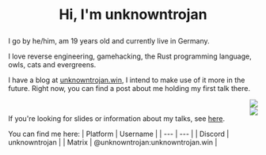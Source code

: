 # <p align="center">__Hi, I'm unknowntrojan__</p>

I go by he/him, am 19 years old and currently live in Germany.

I love reverse engineering, gamehacking, the Rust programming language, owls, cats and evergreens.

I have a blog at [unknowntrojan.win](https://unknowntrojan.win), I intend to make use of it more in the future. Right now, you can find a post about me holding my first talk there.

<div style="float:right; display:block;">
<img align="right" src="https://github-readme-stats.vercel.app/api?username=unknowntrojan&show_icons=true&theme=github_dark" />
<div style="clear: both;"/>
<img align="right" src="https://github-readme-stats.vercel.app/api/top-langs/?username=unknowntrojan&show_icons=true&theme=github_dark&langs_count=4&layout=compact&hide=ruby,liquid,javascript,css" />
</div>

If you're looking for slides or information about my talks, see [here](https://github.com/unknowntrojan/talks).

You can find me here:
| Platform | Username |
| --- | --- |
| Discord | unknowntrojan |
| Matrix | @unknowntrojan:unknowntrojan.win |
